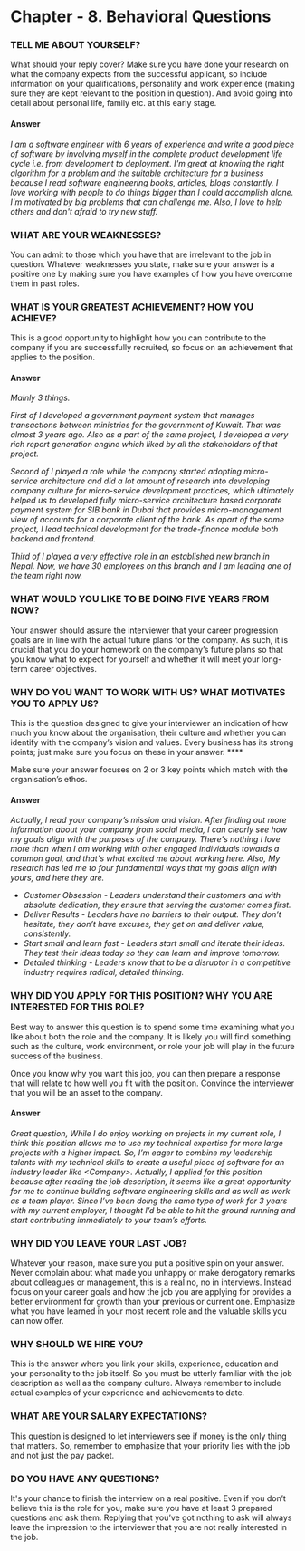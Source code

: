 # Chapter - 8. Behavioral Questions

### **TELL ME ABOUT YOURSELF?**

What should your reply cover?  Make sure you have done your research on what the company expects from the successful applicant, so include information on your qualifications, personality and work experience \(making sure they are kept relevant to the position in question\). And avoid going into detail about personal life, family etc. at this early stage.

#### Answer

_I am a software engineer with 6 years of experience and write a good piece of software by involving myself in the complete product development life cycle i.e. from development to deployment. I'm great at knowing the right algorithm for a problem and the suitable architecture for a business because I read software engineering books, articles, blogs constantly. I love working with people to do things bigger than I could accomplish alone. I'm motivated by big problems that can challenge me. Also, I love to help others and don't afraid to try new stuff._

### **WHAT ARE YOUR WEAKNESSES?**

You can admit to those which you have that are irrelevant to the job in question. Whatever weaknesses you state, make sure your answer is a positive one by making sure you have examples of how you have overcome them in past roles.

### **WHAT IS YOUR GREATEST ACHIEVEMENT? HOW YOU ACHIEVE?**

This is a good opportunity to highlight how you can contribute to the company if you are successfully recruited, so focus on an achievement that applies to the position.

#### Answer

_Mainly 3 things._

_First of I developed a government payment system that manages transactions between ministries for the government of Kuwait. That was almost 3 years ago. Also as a part of the same project, I developed a very rich report generation engine which liked by all the stakeholders of that project._

_Second of I played a role while the company started adopting micro-service architecture and did a lot amount of research into developing company culture for micro-service development practices, which ultimately helped us to developed fully micro-service architecture based corporate payment system for SIB bank in Dubai that provides micro-management view of accounts for a corporate client of the bank. As apart of the same project, I lead technical development for the trade-finance module both backend and frontend. ‌_

_Third of I played a very effective role in an established new branch in Nepal. Now, we have 30 employees on this branch and I am leading one of the team right now._

### **WHAT WOULD YOU LIKE TO BE DOING FIVE YEARS FROM NOW?**

Your answer should assure the interviewer that your career progression goals are in line with the actual future plans for the company. As such, it is crucial that you do your homework on the company’s future plans so that you know what to expect for yourself and whether it will meet your long-term career objectives.

### **WHY DO YOU WANT TO WORK WITH US? WHAT MOTIVATES YOU TO APPLY US**?

This is the question designed to give your interviewer an indication of how much you know about the organisation, their culture and whether you can identify with the company’s vision and values. Every business has its strong points; just make sure you focus on these in your answer. ****

Make sure your answer focuses on 2 or 3 key points which match with the organisation’s ethos.

#### Answer

_Actually, I read your company’s mission and vision. After finding out more information about your company from social media, I can clearly see how my goals align with the purposes of the company. There's nothing I love more than when I am working with other engaged individuals towards a common goal, and that's what excited me about working here. Also, My research has led me to four fundamental ways that my goals align with yours, and here they are._ ‌

* _Customer Obsession - Leaders understand their customers and with absolute dedication, they ensure that serving the customer comes first._
* _Deliver Results - Leaders have no barriers to their output. They don’t hesitate, they don’t have excuses, they get on and deliver value, consistently._
* _Start small and learn fast - Leaders start small and iterate their ideas. They test their ideas today so they can learn and improve tomorrow._
* _Detailed thinking - Leaders know that to be a disruptor in a competitive industry requires radical, detailed thinking._

### **WHY DID YOU APPLY FOR THIS POSITION? WHY** YOU ARE INTERESTED FOR THIS ROLE?

Best way to answer this question is to spend some time examining what you like about both the role and the company. It is likely you will find something such as the culture, work environment, or role your job will play in the future success of the business.

Once you know why you want this job, you can then prepare a response that will relate to how well you fit with the position. Convince the interviewer that you will be an asset to the company.

#### Answer

_Great question, While I do enjoy working on projects in my current role, I think this position allows me to use my technical expertise for more large projects with a higher impact. So, I’m eager to combine my leadership talents with my technical skills to create a useful piece of software for an industry leader like &lt;Company&gt;. Actually, I applied for this position because after reading the job description, it seems like a great opportunity for me to continue building software engineering skills and as well as work as a team player. Since I’ve been doing the same type of work for 3 years with my current employer, I thought I’d be able to hit the ground running and start contributing immediately to your team’s efforts._

### **WHY DID YOU LEAVE YOUR LAST JOB?**

Whatever your reason, make sure you put a positive spin on your answer. Never complain about what made you unhappy or make derogatory remarks about colleagues or management, this is a real no, no in interviews. Instead focus on your career goals and how the job you are applying for provides a better environment for growth than your previous or current one. Emphasize what you have learned in your most recent role and the valuable skills you can now offer.

### **WHY SHOULD WE HIRE YOU?**

This is the answer where you link your skills, experience, education and your personality to the job itself. So you must be utterly familiar with the job description as well as the company culture. Always remember to include actual examples of your experience and achievements to date.

### **WHAT ARE YOUR SALARY EXPECTATIONS?**

This question is designed to let interviewers see if money is the only thing that matters. So, remember to emphasize that your priority lies with the job and not just the pay packet.

### **DO YOU HAVE ANY QUESTIONS?**

It's your chance to finish the interview on a real positive. Even if you don’t believe this is the role for you, make sure you have at least 3 prepared questions and ask them. Replying that you’ve got nothing to ask will always leave the impression to the interviewer that you are not really interested in the job.



